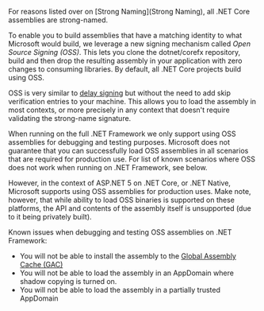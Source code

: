 For reasons listed over on [Strong Naming](Strong Naming), all .NET Core assemblies are strong-named.

To enable you to build assemblies that have a matching identity to what Microsoft would build, we leverage a new signing mechanism called _Open Source Signing (OSS)_. This lets you clone the dotnet/corefx repository, build and then drop the resulting assembly in your application with zero changes to consuming libraries. By default, all .NET Core projects build using OSS.

OSS is very similar to [delay signing](http://msdn.microsoft.com/en-us/library/t07a3dye(v=vs.110).aspx) but without the need to add skip verification entries to your machine. This allows you to load the assembly in most contexts, or more precisely in any context that doesn't require validating the strong-name signature.

When running on the full .NET Framework we only support using OSS assemblies for debugging and testing purposes. Microsoft does not guarantee that you can successfully load OSS assemblies in all scenarios that are required for production use. For list of known scenarios where OSS does not work when running on .NET Framework, see below.

However, in the context of ASP.NET 5 on .NET Core, or .NET Native, Microsoft supports using OSS assemblies for production uses. Make note, however, that while ability to load OSS binaries is supported on these platforms, the API and contents of the assembly itself is unsupported (due to it being privately built).

Known issues when debugging and testing OSS assemblies on .NET Framework:

- You will not be able to install the assembly to the [Global Assembly Cache (GAC)](https://msdn.microsoft.com/en-us/library/yf1d93sz.aspx)
- You will not be able to load the assembly in an AppDomain where shadow copying is turned on.
- You will not be able to load the assembly in a partially trusted AppDomain